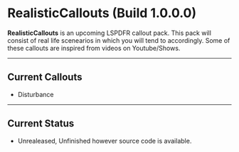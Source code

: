 # RealisticCallouts (Build 1.0.0.0)</em>

<b>RealisticCallouts</b> is an upcoming LSPDFR callout pack. This pack will consist of real life scenearios in which you will tend to accordingly. Some of these callouts are inspired from videos on Youtube/Shows. 

--------

## Current Callouts
- Disturbance

--------

## Current Status
- Unrealeased, Unfinished however source code is available.
